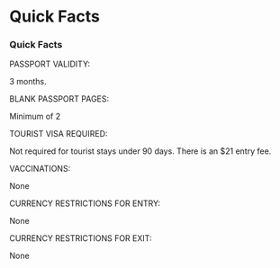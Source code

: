 # Quick Facts

### Quick Facts

PASSPORT VALIDITY:

3 months.

BLANK PASSPORT PAGES:

Minimum of 2

TOURIST VISA REQUIRED:

Not required for tourist stays under 90 days. There is an $21 entry fee.

VACCINATIONS:

None

CURRENCY RESTRICTIONS FOR ENTRY:

None

CURRENCY RESTRICTIONS FOR EXIT:

None